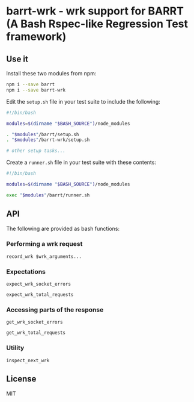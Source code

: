 # barrt-wrk - wrk support for BARRT (A Bash Rspec-like Regression Test framework)

## Use it

Install these two modules from npm:

```sh
npm i --save barrt
npm i --save barrt-wrk
```

Edit the `setup.sh` file in your test suite to include the following:

```sh
#!/bin/bash

modules=$(dirname "$BASH_SOURCE")/node_modules

. "$modules"/barrt/setup.sh
. "$modules"/barrt-wrk/setup.sh

# other setup tasks...
```

Create a `runner.sh` file in your test suite with these contents:

```sh
#!/bin/bash

modules=$(dirname "$BASH_SOURCE")/node_modules

exec "$modules"/barrt/runner.sh
```

## API

The following are provided as bash functions:

### Performing a wrk request

`record_wrk $wrk_arguments...`

### Expectations

`expect_wrk_socket_errors`

`expect_wrk_total_requests`

### Accessing parts of the response

`get_wrk_socket_errors`

`get_wrk_total_requests`

### Utility

`inspect_next_wrk`

## License

MIT
